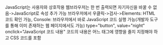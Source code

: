 JavaScript는 사용자와 상호작용
웹브라우저는 한 번 출력되면 자기자신을 바꿀 수 없음->JavaScript로 속성 추가 가능
브라우저에서 우클릭->검사->Elements: HTML 코드 확인 가능, Console: 브라우저에서 바로 JavaScript 코드 실행 가능(개발자 도구를 통해 이미 존재하는 웹 페이지에서도 가능)
type="button", value="night" onclick="JavaScript 코드 내용"
코드의 내용은 어느 태그에 영향을 줄지 지정해야 하고 CSS 코드를 포함

<script> 태그: JavaScript 시작 전 입력(HTML에게 알려주는 용도)
-> 그냥 쓰는 것과 무엇이 다른가?: 정적/동적
alert: JavaScript의 속성, 브라우저 상단에 메시지를 띄움
onkeydown: 텍스트를 입력했을 때

컴퓨터 프로그래밍: 데이터를 잘 처리하는 것이 중요
JS의 데이터: 문자, 숫자
변수 앞에는 var 키워드를 사용하면 좋음
<input type="button" value="day" onclick="
    document.querySelector('body').style.backgroundColor = 'white';
    document.querySelector('body').style.color = 'black';
  ">

https://aha-rin.github.io/My-Repo/